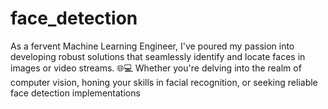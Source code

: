 # face_detection
As a fervent Machine Learning Engineer, I've poured my passion into developing robust solutions that seamlessly identify and locate faces in images or video streams. 🌐💻 Whether you're delving into the realm of computer vision, honing your skills in facial recognition, or seeking reliable face detection implementations
